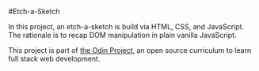 #Etch-a-Sketch

In this project, an etch-a-sketch is build via HTML, CSS, and JavaScript. The 
rationale is to recap DOM manipulation in plain vanilla JavaScript. 

This project is part of [the Odin Project](https://www.theodinproject.com/lessons/etch-a-sketch-project),
an open source curriculum to learn full stack web development.
